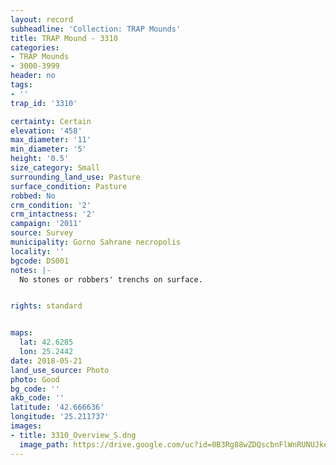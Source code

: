 ```yaml
---
layout: record
subheadline: 'Collection: TRAP Mounds'
title: TRAP Mound - 3310
categories:
- TRAP Mounds
- 3000-3999
header: no
tags:
- ''
trap_id: '3310'

certainty: Certain
elevation: '458'
max_diameter: '11'
min_diameter: '5'
height: '0.5'
size_category: Small
surrounding_land_use: Pasture
surface_condition: Pasture
robbed: No
crm_condition: '2'
crm_intactness: '2'
campaign: '2011'
source: Survey
municipality: Gorno Sahrane necropolis
locality: ''
bgcode: DS001
notes: |-
  No stones or robbers' trenchs on surface.


rights: standard


maps:
  lat: 42.6285
  lon: 25.2442
date: 2018-05-21
land_use_source: Photo
photo: Good
bg_code: ''
akb_code: ''
latitude: '42.666636'
longitude: '25.211737'
images:
- title: 3310_Overview_S.dng
  image_path: https://drive.google.com/uc?id=0B3Rg88wZDQscbnFlWnRUNUJkeE0
---
```

